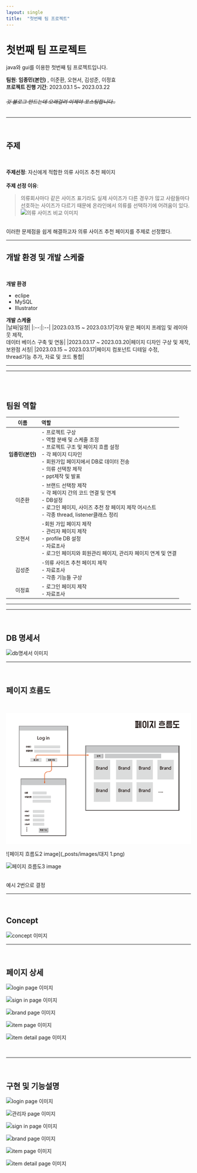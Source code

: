 ```yaml
---
layout: single
title:  "첫번째 팀 프로젝트"
---
```



# 첫번째 팀 프로젝트
java와 gui를 이용한 첫번째 팀 프로젝트입니다.<br>

**팀원**: **임종민(본인)** , 이준환, 오현서, 김성준, 이정효<br>
**프로젝트 진행 기간**: 2023.03.1 5~ 2023.03.22<br>

###### ~~깃 블로그 만드는데 오래걸려 이제야 포스팅합니다..~~ 



---
<br>

## 주제
<br>

**주제선정**: 자신에게 적합한 의류 사이즈 추천 페이지<br><br>
**주제 선정 이유**: 
>의류회사마다 같은 사이즈 표기라도 실제 사이즈가 다른 경우가 많고
사람들마다 선호하는 사이즈가 다르기 때문에 온라인에서 의류를 
선택하기에 어려움이 있다.<br>
![의류 사이즈 비교 이미지](C:\Users\user\gitblog\molban2j.github.io\_posts\images\sizecompareEx.png)
<br>
이러한 문제점을 쉽게 해결하고자
의류 사이즈 추천 페이지를 주제로 선정했다.

---
## 개발 환경 및 개발 스케줄
<br>

**개발 환경**
  * eclipe
  * MySQL
  * Illustrator

**개발 스케줄**
<br>
|날짜|일정|
|:--:|:--|
|2023.03.15 ~ 2023.03.17|각자 맡은 페이지 프레임 및 레이아웃 제작,<br> 데이터 베이스 구축 및 연동|
|2023.03.17 ~ 2023.03.20|페이지 디자인 구상 및 제작,<br> 보완점 서칭|
|2023.03.15 ~ 2023.03.17|페이지 컴포넌트 디테일 수정,<br> thread기능 추가, 자료 및 코드 통합|

---
---
<br>
<br>

## 팀원 역할

|이름|역할|
|:--:|:--|
|**임종민(본인)**| - 프로젝트 구상<br> - 역할 분배 및 스케줄 조정<br> - 프로젝트 구조 및 페이지 흐름 설정<br>- 각 페이지 디자인<br> - 회원가입 페이지에서 DB로 데이터 전송<br> - 의류 선택창 제작<br> - ppt제작 및 발표|
|이준환|- 브랜드 선택창 제작<br> - 각 페이지 간의 코드 연결 및 연계<br> - DB설정 <br>- 로그인 페이지, 사이즈 추천 창 페이지 제작 어시스트<br> - 각종 thread, listener클래스 정리|
|오현서|-회원 가입 페이지 제작<br> - 관리자 페이지 제작<br> - profile DB 설정 <br> - 자료조사 <br> - 로그인 페이지와 회원관리 페이지, 관리자 페이지 연계 및 연결|
|김성준|-의류 사이즈 추천 페이지 제작<br> - 자료조사<br>- 각종 기능들 구상|
|이정효| - 로그인 페이지 제작<br> - 자료조사|

---
---
<br>

## DB 명세서

![db명세서 이미지](C:\Users\user\gitblog\molban2j.github.io\_posts\images\product2.png)

---
<br>

## 페이지 흐름도
<br>

![페이지 흐름도1 image](https://github.com/Molban2J/molban2j.github.io/blob/6d9e5f726d74ad7ca768da806f27950e2d023b92/_posts/images/%EB%8C%80%EC%A7%80%201.png) <br>

![페이지 흐름도2 image](_posts/images/대지 1.png) <br>

![페이지 흐름도3 image]([C:\Users\user\gitblog\molban2j.github.io\_posts\images\product2.png](https://github.com/Molban2J/molban2j.github.io/blob/master/_posts/images/%EB%8C%80%EC%A7%80%203.png))

<br>
예시 2번으로 결정

---
<br>

## Concept

![concept 이미지](C:\Users\user\gitblog\molban2j.github.io\_posts\images\product2.png)

---

<br>

## 페이지 상세

![login page 이미지](C:\Users\user\gitblog\molban2j.github.io\_posts\images\product2.png) <br>

![sign in page 이미지](C:\Users\user\gitblog\molban2j.github.io\_posts\images\product2.png) <br>

![brand page 이미지](C:\Users\user\gitblog\molban2j.github.io\_posts\images\product2.png)<br>

![item page 이미지](C:\Users\user\gitblog\molban2j.github.io\_posts\images\product2.png)<br>

![item detail page 이미지](C:\Users\user\gitblog\molban2j.github.io\_posts\images\product2.png)<br>

<br>

---
<br>

## 구현 및 기능설명

![login page 이미지](C:\Users\user\gitblog\molban2j.github.io\_posts\images\product2.png) <br>

![관리자 page 이미지](C:\Users\user\gitblog\molban2j.github.io\_posts\images\product2.png) <br>

![sign in page 이미지](C:\Users\user\gitblog\molban2j.github.io\_posts\images\product2.png) <br>

![brand page 이미지](C:\Users\user\gitblog\molban2j.github.io\_posts\images\product2.png)<br>

![item page 이미지](C:\Users\user\gitblog\molban2j.github.io\_posts\images\product2.png)<br>

![item detail page 이미지](C:\Users\user\gitblog\molban2j.github.io\_posts\images\product2.png)<br>
